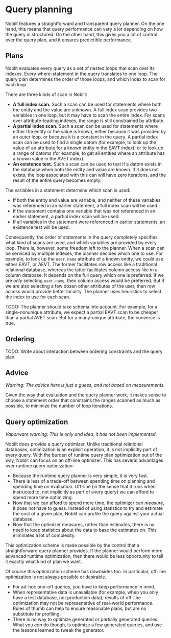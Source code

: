 # Query planning

Noblit features a straightforward and transparent query planner. On the one
hand, this means that query performance can vary a lot depending on how the
query is structured. On the other hand, this gives you a lot of control over
the query plan, and it ensures predictible performance.

## Plans

Noblit evaluates every query as a set of nested loops that scan over its
indexes. Every where-statement in the query translates to one loop. The query
plan determines the order of those loops, and which index to scan for each loop.

There are three kinds of scan in Noblit:

 * **A full index scan.** Such a scan can be used for statements where both the
   entity and the value are unknown. A full index scan provides two variables
   in one loop, but it may have to scan the entire index. For scans over
   attribute-leading indexes, the range is still constrained by attribute.
 * **A partial index scan.** Such a scan can be used for statements where either
   the entity or the value is known, either because it was provided by an outer
   loop, or because it is a constant in the query. A partial index scan can be
   used to find a single datom (for example, to look up the value of an
   attribute for a known entity in the <abbr>EAVT</abbr> index), or to look up a
   range of datoms (for example, to get all entities where an attribute has a
   known value in the <abbr>AVET</abbr> index).
 * **An existence test.** Such a scan can be used to test if a datom exists in
   the database when both the entity and value are known. If it does not exists,
   the loop associated with this can will have zero iterations, and the result
   of the entire query becomes empty.

The variables in a statement determine which scan is used:

 * If both the entity and value are variable, and neither of these variables was
   referenced in an earlier statement, a full index scan will be used.
 * If the statement contains one variable that was not referenced in an earlier
   statement, a partial index scan will be used.
 * If all variables in the statement were referenced in earlier statements, an
   existence test will be used.

Consequently, the order of statements in the query completely specifies what
kind of scans are used, and which variables are provided by every loop. There
is, however, some freedom left to the planner. When a scan can be serviced by
multiple indexes, the planner decides which one to use. For example, to look up
the `user.name` attribute of a known entity, we could use either
<abbr>EAVT</abbr>, or <abbr>AEVT</abbr>. The former facilitates row access like
a traditional relational database, whereas the latter facilitates column access
like in a column database. It depends on the full query which one is preferred.
If we are *only* selecting `user.name`, then column access would be preferred.
But if we are also selecting a few dozen other attributes of the user, then row
access would provide better locality. The planner uses heuristics to select the
index to use for each scan.

TODO: The planner should take schema into account. For example, for a
single-nonunique attribute, we expect a partial <abbr>EAVT</abbr> scan to be
cheaper than a partial <abbr>AVET</abbr> scan. But for a many-unique attribute,
the converse is true.

## Ordering

TODO: Write about interaction between ordering constraints and the query plan.

## Advice

*Warning: The advice here is just a guess, and not based on measurements.*

Given the way that evaluation and the query planner work, it makes sense to
choose a statement order that constrains the ranges scanned as much as possible,
to minimize the number of loop iterations.

## Query optimization

*Vaporware warning: This is only and idea, it has not been implemented.*

Noblit does provide a query optimizer. Unlike traditional relational databases,
optimization is an explicit operation, it is not implicitly part of every query.
With the burden of runtime query plan optimization out of the way, Noblit can
focus on an off-line optimizer. This has several advantages over runtime query
optimization:

 * Because the runtime query planner is very simple, it is very fast.
 * There is less of a trade-off between spending time on planning and spending
   time on evaluation. Off-line (in the sense that it runs when instructed to,
   not implicitly as part of every query) we can afford to spend more time
   optimizing.
 * Now that we can afford to spend more time, the optimizer can _measure_, it
   does not have to guess. Instead of using statistics to try and estimate the
   cost of a given plan, Noblit can profile the query against your actual
   database.
 * Now that the optimizer measures, rather than estimates, there is no need to
   keep statistics about the data to base the estimates on. This eliminates a
   lot of complexity.

This optimization scheme is made possible by the control that a straightforward
query planner provides. If the planner would perform more advanced runtime
optimization, then there would be less opportunity to tell it exactly what kind
of plan we want.

Of course this optimization scheme has downsides too. In particular, off-line
optimization is not always possible or desirable.

 * For ad-hoc one-off queries, you have to keep performance in mind.
 * When representative data is unavailable (for example, when you only have a
   test database, not production data), results of off-line optimization may not
   be representative of real-world performance. Rules of thumb can help to
   ensure reasonable plans, but are no substitute for profiling.
 * There is no way to optimize generated or partially generated queries. What
   you *can* do though, is optimize a few generated queries, and use the lessons
   learned to tweak the generator.
